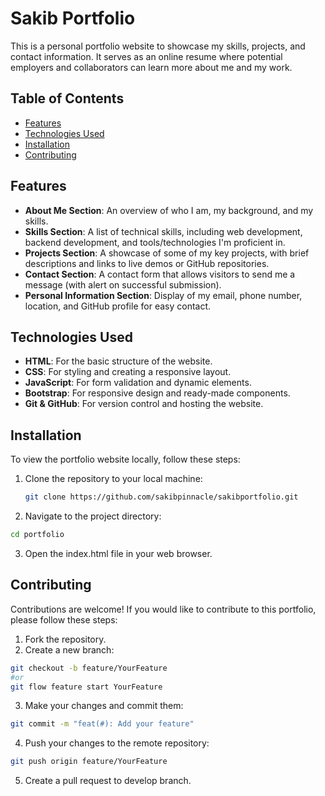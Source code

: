 # Sakib Portfolio 

This is a personal portfolio website to showcase my skills, projects, and contact information. It serves as an online resume where potential employers and collaborators can learn more about me and my work.

## Table of Contents

- [Features](#features)
- [Technologies Used](#Technologies-used)
- [Installation](#installation)
- [Contributing](#contributing)

## Features

- **About Me Section**: An overview of who I am, my background, and my skills.
- **Skills Section**: A list of technical skills, including web development, backend development, and tools/technologies I'm proficient in.
- **Projects Section**: A showcase of some of my key projects, with brief descriptions and links to live demos or GitHub repositories.
- **Contact Section**: A contact form that allows visitors to send me a message (with alert on successful submission).
- **Personal Information Section**: Display of my email, phone number, location, and GitHub profile for easy contact.

## Technologies Used

- **HTML**: For the basic structure of the website.
- **CSS**: For styling and creating a responsive layout.
- **JavaScript**: For form validation and dynamic elements.
- **Bootstrap**: For responsive design and ready-made components.
- **Git & GitHub**: For version control and hosting the website.

## Installation

To view the portfolio website locally, follow these steps:

1. Clone the repository to your local machine:
   ```bash
   git clone https://github.com/sakibpinnacle/sakibportfolio.git

2. Navigate to the project directory:

```bash
cd portfolio
```
3. Open the index.html file in your web browser.


## Contributing
Contributions are welcome! If you would like to contribute to this portfolio, please follow these steps:

1. Fork the repository.
2. Create a new branch:
```bash
git checkout -b feature/YourFeature
#or
git flow feature start YourFeature
```
3. Make your changes and commit them:
```bash
git commit -m "feat(#): Add your feature" 
```
4. Push your changes to the remote repository:
```bash
git push origin feature/YourFeature
```
5. Create a pull request to develop branch.